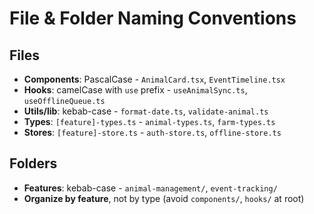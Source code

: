 # File & Folder Naming Conventions

## Files
- **Components**: PascalCase - `AnimalCard.tsx`, `EventTimeline.tsx`
- **Hooks**: camelCase with `use` prefix - `useAnimalSync.ts`, `useOfflineQueue.ts`
- **Utils/lib**: kebab-case - `format-date.ts`, `validate-animal.ts`
- **Types**: `[feature]-types.ts` - `animal-types.ts`, `farm-types.ts`
- **Stores**: `[feature]-store.ts` - `auth-store.ts`, `offline-store.ts`

## Folders
- **Features**: kebab-case - `animal-management/`, `event-tracking/`
- **Organize by feature**, not by type (avoid `components/`, `hooks/` at root)
